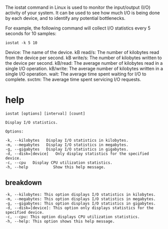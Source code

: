 The iostat command in Linux is used to monitor the input/output (I/O) activity of your system. It can be used to see how much I/O is being done by each device, and to identify any potential bottlenecks.

For example, the following command will collect I/O statistics every 5 seconds for 10 samples:

`iostat -k 5 10`

Device: The name of the device.
kB read/s: The number of kilobytes read from the device per second.
kB write/s: The number of kilobytes written to the device per second.
kB/read: The average number of kilobytes read in a single I/O operation.
kB/write: The average number of kilobytes written in a single I/O operation.
wait: The average time spent waiting for I/O to complete.
svctm: The average time spent servicing I/O requests.

# help 

```
iostat [options] [interval] [count]

Display I/O statistics.

Options:

-k, --kilobytes   Display I/O statistics in kilobytes.
-m, --megabytes   Display I/O statistics in megabytes.
-g, --gigabytes   Display I/O statistics in gigabytes.
-d, --disk=[device]   Only display statistics for the specified device.
-c, --cpu   Display CPU utilization statistics.
-h, --help           Show this help message.
```
##  breakdown

```
-k, --kilobytes: This option displays I/O statistics in kilobytes.
-m, --megabytes: This option displays I/O statistics in megabytes.
-g, --gigabytes: This option displays I/O statistics in gigabytes.
-d, --disk=[device]: This option only displays statistics for the specified device.
-c, --cpu: This option displays CPU utilization statistics.
-h, --help: This option shows this help message.
```
